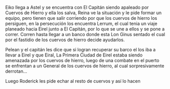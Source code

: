 Eiko llega a Astel y se encuentra con El Capitán siendo apaleado por Cuervos de Hierro y ella los salva, Reina ve la situación y le pide formar un equipo, pero tienen que salir corriendo por que los cuervos de hierro los persiguen, en la persecución los encuentra Lerrum, el cual tenia un viaje planeado hacia Eirel junto a El Capitán, por lo que se une a ellos y se pone a correr. Corren hasta llegar a un banco donde esta Lon Ginus sentado el cual por el fastidio de los cuervos de hierro decide ayudarlos.

Pelean y el capitán les dice que si logran recuperar su barco el los iba a llevar a Eirel y que Eiral, La Primera Ciudad de Eirel estaba siendo amenazada por los cuervos de hierro, luego de una combate en el puerto se enfrentan a un General de los cuervos de hierro, al cual sorpresivamente derrotan...

Luego Roderick les pide echar al resto de cuervos y así lo hacen